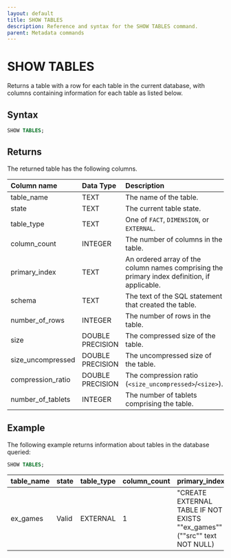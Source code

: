 ```yaml
---
layout: default
title: SHOW TABLES
description: Reference and syntax for the SHOW TABLES command.
parent: Metadata commands
---
```


# SHOW TABLES

Returns a table with a row for each table in the current database, with columns containing information for each table as listed below.

## Syntax

```sql
SHOW TABLES;
```

## Returns

The returned table has the following columns.


| Column name                 | Data Type   | Description |
| :---------------------------| :-----------| :-----------|
| table_name                  | TEXT      | The name of the table. |
| state                       | TEXT      | The current table state. |
| table_type                  | TEXT      | One of `FACT`, `DIMENSION`, or `EXTERNAL`. |
| column_count                | INTEGER         | The number of columns in the table. |
| primary_index               | TEXT      | An ordered array of the column names comprising the primary index definition, if applicable. |
| schema                      | TEXT      | The text of the SQL statement that created the table. |
| number_of_rows              | INTEGER         | The number of rows in the table. |
| size                        | DOUBLE PRECISION | The compressed size of the table. |
| size_uncompressed           | DOUBLE PRECISION | The uncompressed size of the table. |
| compression_ratio           | DOUBLE PRECISION | The compression ratio (`<size_uncompressed>`/`<size>`). |
| number_of_tablets           | INTEGER         | The number of tablets comprising the table. |

## Example

The following example returns information about tables in the database queried:

```sql
SHOW TABLES;
```

| table_name |	state |	table_type |	column_count |	primary_index |	schema |	number_of_rows |	size	| size_uncompressed	| compression_ratio	| number_of_tablets|
|:---|:-----|:----|:-----|:-----|:-----|:-----|:------|:------|:-----|:-----|
| ex_games |	Valid |	EXTERNAL |	1 |		"CREATE EXTERNAL TABLE IF NOT EXISTS ""ex_games"" (""src"" text NOT NULL) | ""OBJECT_PATTERN"" = 'help_center_assets/firebolt_sample_dataset/games.json' ""TYPE"" = (""JSON"" ""PARSE_AS_TEXT"" = 'TRUE') ""URL"" = 's3://firebolt-publishing-public/help_center_assets/firebolt_sample_dataset/'" |	0 |	0.00 B |	0.00 B |	0	|0|
